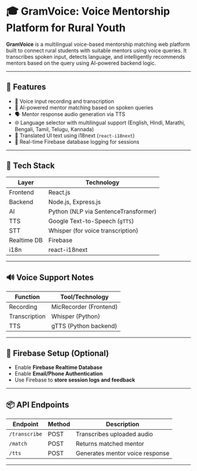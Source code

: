 # 🎓 GramVoice: Voice Mentorship Platform for Rural Youth

**GramVoice** is a multilingual voice-based mentorship matching web platform built to connect rural students with suitable mentors using voice queries. It transcribes spoken input, detects language, and intelligently recommends mentors based on the query using AI-powered backend logic.

---

## 🌟 Features

- 🎤 Voice input recording and transcription  
- 🧠 AI-powered mentor matching based on spoken queries  
- 🗣️ Mentor response audio generation via TTS  
- 🌐 Language selector with multilingual support (English, Hindi, Marathi, Bengali, Tamil, Telugu, Kannada)  
- 💬 Translated UI text using i18next (`react-i18next`)  
- 🔁 Real-time Firebase database logging for sessions  

---

## 🧰 Tech Stack

| Layer      | Technology                         |
|------------|-------------------------------------|
| Frontend   | React.js                            |
| Backend    | Node.js, Express.js                 |
| AI         | Python (NLP via SentenceTransformer)|
| TTS        | Google Text-to-Speech (`gTTS`)      |
| STT        | Whisper (for voice transcription)   |
| Realtime DB| Firebase                            |
| i18n       | react-i18next                       |

---

## 🔊 Voice Support Notes

| Function       | Tool/Technology        |
|----------------|------------------------|
| Recording      | MicRecorder (Frontend) |
| Transcription  | Whisper (Python)       |
| TTS            | gTTS (Python backend)  |

---

## 🔐 Firebase Setup (Optional)

- Enable **Firebase Realtime Database**
- Enable **Email/Phone Authentication**
- Use Firebase to **store session logs and feedback**

---

## 📦 API Endpoints

| Endpoint       | Method | Description                    |
|----------------|--------|--------------------------------|
| `/transcribe`  | POST   | Transcribes uploaded audio     |
| `/match`       | POST   | Returns matched mentor         |
| `/tts`         | POST   | Generates mentor voice response |

---
